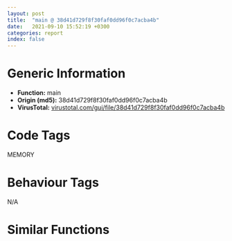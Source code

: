 ```yaml
---
layout: post
title:  "main @ 38d41d729f8f30faf0dd96f0c7acba4b"
date:   2021-09-10 15:52:19 +0300
categories: report
index: false
---
```


# Generic Information
- **Function:** main
- **Origin (md5):** 38d41d729f8f30faf0dd96f0c7acba4b
- **VirusTotal:** [virustotal.com/gui/file/38d41d729f8f30faf0dd96f0c7acba4b][virustotal_ref]

# Code Tags
<span class="tag" id="MEMORY">MEMORY</span>


# Behaviour Tags
<span class="bhv-tag" id="na">N/A</span>

# Similar Functions
<script type="text/javascript" src="https://www.gstatic.com/charts/loader.js"></script>
<script type="text/javascript">

    google.charts.load('current', {'packages':['corechart']});
    google.charts.setOnLoadCallback(drawChart);

    function drawChart() {
    var data = new google.visualization.DataTable();
        data.addColumn('number', 'X');
        data.addColumn('number', 'Y');
        data.addColumn({type: 'string', role: 'tooltip', 'p': {'html': true}});
        data.addColumn({'type': 'string', 'role': 'style'});
        
        data.addRows([
    [224.48324584960938, -219.5161590576172, '<b><a href="/report/main@38d41d729f8f30faf0dd96f0c7acba4b">main</a><br>@38d41d729f8f30faf0dd96f0c7acba4b</b><br>push ebp<br>mov ebp, esp<br>sub esp, 0x4c<br>push 0<br>call dword[sym.imp.ole32.dll_OleInitialize]<br>mov dword[ebp-8], 0<br>push 0x40<br>push 0x3000<br>mov eax, dword[0x4437c4]<br>push eax<br>push 0<br>call dword[sym.imp.KERNEL32.dll_VirtualAlloc]<br>mov dword[ebp-8], eax<br>mov dword[ebp-0x1c], 0x4437c8<br>call fcn.0040bff0<br>mov dword[ebp-0x18], eax<br>mov ecx, dword[0x4437c4]<br>push ecx<br>mov edx, dword[ebp-0x18]<br>push edx<br>mov eax, dword[ebp-8]<br>push eax<br>call fcn.0042a150<br>add esp, 0xc<br>mov dword[ebp-0x14], 1<br>mov dword[ebp-0x10], 0<br>mov dword[ebp-0xc], 0<br>jmp 0x4055d3<br>mov ecx, dword[ebp-0xc]<br>add ecx, 1<br>mov dword[ebp-0xc], ecx<br>cmp dword[ebp-0xc], 0xbebc200<br>jae 0x4055ee<br>mov dword[ebp-0x14], 3<br>mov edx, dword[ebp-0x10]<br>add edx, 1<br>mov dword[ebp-0x10], edx<br>jmp 0x4055ca<br>mov dword[ebp-4], 2<br>jmp 0x405600<br>mov eax, dword[ebp-4]<br>add eax, dword[ebp-0x14]<br>mov dword[ebp-4], eax<br>mov ecx, dword[ebp-4]<br>cmp ecx, dword[0x4437c4]<br>jae 0x405623<br>mov edx, dword[ebp-8]<br>add edx, dword[ebp-4]<br>movzx eax, byte[edx]<br>xor eax, 0xee<br>mov ecx, dword[ebp-8]<br>add ecx, dword[ebp-4]<br>mov byte[ecx], al<br>jmp 0x4055f7<br>mov edx, dword[ebp-8]<br>mov dword[ebp-0x20], edx<br>mov eax, dword[0x4437c0]<br>push eax<br>mov ecx, dword[ebp-0x1c]<br>push ecx<br>call dword[ebp-0x20]<br>add esp, 8<br>push 0<br>push 0<br>push 0<br>call dword[sym.imp.SHELL32.dll_SHGetRealIDL]<br>push 0<br>push 0<br>call dword[sym.imp.SHELL32.dll_SHFindFiles]<br>push 0<br>push 0<br>push 0<br>call dword[sym.imp.SHELL32.dll_SHAddFromPropSheetExtArray]<br>push 0<br>push 0<br>push 0<br>call dword[sym.imp.SHELL32.dll_Shell_GetCachedImageIndexW]<br>push 0<br>push 0<br>call dword[sym.imp.SHELL32.dll_DoEnvironmentSubstW]<br>push 0<br>call dword[sym.imp.SHELL32.dll_DragFinish]<br>push 0<br>push 0<br>push 0<br>call dword[sym.imp.USER32.dll_GetWindowModuleFileNameW]<br>push 2<br>lea ecx, [ebp-0x4c]<br>call fcn.00405330<br>mov dword[ebp-0x24], 0<br>lea ecx, [ebp-0x4c]<br>call fcn.004054d0<br>mov eax, dword[ebp-0x24]<br>mov esp, ebp<br>pop ebp<br>ret 0x10<br><eoc> ', 'point { fill-color: #e0440e; }'],
[-224.48324584960938, 219.5164031982422, '<b><a href="/report/fcn.782957c0@ebea46c6b17785efc2ebcb24ad99656c">fcn.782957c0</a><br>@ebea46c6b17785efc2ebcb24ad99656c</b><br>push ebp<br>mov ebp, esp<br>sub esp, 0x94<br>mov eax, dword[0x783e90cc]<br>xor eax, ebp<br>mov dword[ebp-0x14], eax<br>push 0<br>call dword[sym.imp.USER32.dll_GetDC]<br>mov dword[ebp-0xc], eax<br>push 0x3c<br>push 0<br>lea eax, [ebp-0x50]<br>push eax<br>call sub.MSVCR80D.dll_memset<br>add esp, 0xc<br>push 0x48<br>push 0x5a<br>mov ecx, dword[ebp-0xc]<br>push ecx<br>call dword[sym.imp.GDI32.dll_GetDeviceCaps]<br>push eax<br>movzx edx, word[ebp+0xc]<br>push edx<br>call dword[sym.imp.KERNEL32.dll_MulDiv]<br>neg eax<br>mov dword[ebp-0x50], eax<br>mov dword[ebp-0x40], 0x190<br>mov byte[ebp-0x39], 1<br>push 0xffffffffffffffff<br>mov eax, dword[ebp+8]<br>push eax<br>push 0x20<br>lea ecx, [ebp-0x34]<br>push ecx<br>call fcn.7821a9b0<br>add esp, 0x10<br>lea edx, [ebp-0x50]<br>push edx<br>call dword[sym.imp.GDI32.dll_CreateFontIndirectA]<br>mov dword[ebp-4], eax<br>cmp dword[ebp-4], 0<br>je 0x782958b3<br>mov eax, dword[ebp-4]<br>push eax<br>mov ecx, dword[ebp-0xc]<br>push ecx<br>call dword[sym.imp.GDI32.dll_SelectObject]<br>mov dword[ebp-0x94], eax<br>lea edx, [ebp-0x90]<br>push edx<br>mov eax, dword[ebp-0xc]<br>push eax<br>call dword[sym.imp.GDI32.dll_GetTextMetricsA]<br>mov ecx, dword[ebp-0x90]<br>add ecx, dword[ebp-0x80]<br>mov dword[ebp-8], ecx<br>lea edx, [ebp-0x58]<br>push edx<br>push 0x34<br>push 0x781dd964<br>mov eax, dword[ebp-0xc]<br>push eax<br>call dword[sym.imp.GDI32.dll_GetTextExtentPoint32A]<br>mov eax, dword[ebp-0x58]<br>add eax, 0x1a<br>cdq <br>mov ecx, 0x34<br>idiv ecx<br>mov dword[ebp-0x10], eax<br>mov edx, dword[ebp-0x94]<br>push edx<br>mov eax, dword[ebp-0xc]<br>push eax<br>call dword[sym.imp.GDI32.dll_SelectObject]<br>mov ecx, dword[ebp-4]<br>push ecx<br>call dword[sym.imp.GDI32.dll_DeleteObject]<br>jmp 0x782958d3<br>call dword[sym.imp.USER32.dll_GetDialogBaseUnits]<br>and eax, 0xffff<br>movzx edx, ax<br>mov dword[ebp-0x10], edx<br>call dword[sym.imp.USER32.dll_GetDialogBaseUnits]<br>shr eax, 0x10<br>movzx eax, ax<br>mov dword[ebp-8], eax<br>mov ecx, dword[ebp-0xc]<br>push ecx<br>push 0<br>call dword[sym.imp.USER32.dll_ReleaseDC]<br>push 4<br>mov edx, dword[ebp-0x10]<br>push edx<br>mov eax, dword[ebp+0x10]<br>push eax<br>call dword[sym.imp.KERNEL32.dll_MulDiv]<br>mov ecx, dword[ebp+0x18]<br>mov dword[ecx], eax<br>push 8<br>mov edx, dword[ebp-8]<br>push edx<br>mov eax, dword[ebp+0x14]<br>push eax<br>call dword[sym.imp.KERNEL32.dll_MulDiv]<br>mov ecx, dword[ebp+0x18]<br>mov dword[ecx+4], eax<br>mov ecx, dword[ebp-0x14]<br>xor ecx, ebp<br>call fcn.783a2cd0<br>mov esp, ebp<br>pop ebp<br>ret 0x14<br><eoc> ', 'null'],

        ]);

    var options = {
        title: 'Similarity Plot',
        legend: 'none',
        colors: ['#dedbd9', '#e6693e', '#ec8f6e', '#f3b49f', '#f6c7b6'],
        tooltip: {isHtml: true, trigger: 'both'},
        explorer: {
        actions: ["dragToZoom", "rightClickToReset"],
        },
        chartArea: {
        width: '80%',
        height: '80%'
        },
        width: '100%',
        height: '100%'
    };

    var chart = new google.visualization.ScatterChart(document.getElementById('chart_div'));

    chart.draw(data, options);
    }
    
</script>


<div id="chart_div" style="width: 100%px; height: 100%;"></div>

# Disassembled Code
{% highlight nasm %}

push ebp
mov ebp, esp
sub esp, 0x4c
push 0
call dword[sym.imp.ole32.dll_OleInitialize]
mov dword[ebp-8], 0
push 0x40
push 0x3000
mov eax, dword[0x4437c4]
push eax
push 0
call dword[sym.imp.KERNEL32.dll_VirtualAlloc]
mov dword[ebp-8], eax
mov dword[ebp-0x1c], 0x4437c8
call fcn.0040bff0
mov dword[ebp-0x18], eax
mov ecx, dword[0x4437c4]
push ecx
mov edx, dword[ebp-0x18]
push edx
mov eax, dword[ebp-8]
push eax
call fcn.0042a150
add esp, 0xc
mov dword[ebp-0x14], 1
mov dword[ebp-0x10], 0
mov dword[ebp-0xc], 0
jmp 0x4055d3
mov ecx, dword[ebp-0xc]
add ecx, 1
mov dword[ebp-0xc], ecx
cmp dword[ebp-0xc], 0xbebc200
jae 0x4055ee
mov dword[ebp-0x14], 3
mov edx, dword[ebp-0x10]
add edx, 1
mov dword[ebp-0x10], edx
jmp 0x4055ca
mov dword[ebp-4], 2
jmp 0x405600
mov eax, dword[ebp-4]
add eax, dword[ebp-0x14]
mov dword[ebp-4], eax
mov ecx, dword[ebp-4]
cmp ecx, dword[0x4437c4]
jae 0x405623
mov edx, dword[ebp-8]
add edx, dword[ebp-4]
movzx eax, byte[edx]
xor eax, 0xee
mov ecx, dword[ebp-8]
add ecx, dword[ebp-4]
mov byte[ecx], al
jmp 0x4055f7
mov edx, dword[ebp-8]
mov dword[ebp-0x20], edx
mov eax, dword[0x4437c0]
push eax
mov ecx, dword[ebp-0x1c]
push ecx
call dword[ebp-0x20]
add esp, 8
push 0
push 0
push 0
call dword[sym.imp.SHELL32.dll_SHGetRealIDL]
push 0
push 0
call dword[sym.imp.SHELL32.dll_SHFindFiles]
push 0
push 0
push 0
call dword[sym.imp.SHELL32.dll_SHAddFromPropSheetExtArray]
push 0
push 0
push 0
call dword[sym.imp.SHELL32.dll_Shell_GetCachedImageIndexW]
push 0
push 0
call dword[sym.imp.SHELL32.dll_DoEnvironmentSubstW]
push 0
call dword[sym.imp.SHELL32.dll_DragFinish]
push 0
push 0
push 0
call dword[sym.imp.USER32.dll_GetWindowModuleFileNameW]
push 2
lea ecx, [ebp-0x4c]
call fcn.00405330
mov dword[ebp-0x24], 0
lea ecx, [ebp-0x4c]
call fcn.004054d0
mov eax, dword[ebp-0x24]
mov esp, ebp
pop ebp
ret 0x10

{% endhighlight %}

[virustotal_ref]: https://www.virustotal.com/gui/file/38d41d729f8f30faf0dd96f0c7acba4b